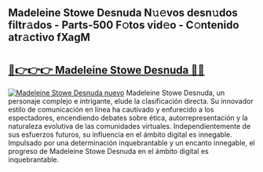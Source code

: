 ## Madeleine Stowe Desnuda N𝚞𝚎vos desn𝚞dos filtr𝚊dos - Parts-500 F𝚘tos vid𝚎o - C𝚘ntenido atr𝚊ctivo fXagM

# <h2><a href="http://mb9c1n8.tromn.icu/?c=Madeleine+Stowe+Desnuda">🔗👉👉👉 Madeleine Stowe Desnuda 🔗🔗</a></h2>

[![Madeleine Stowe Desnuda nuevo](https://i.imgur.com/pEAQMta.gif)](http://mb9c1n8.tromn.icu/?c=Madeleine+Stowe+Desnuda)
Madeleine Stowe Desnuda, un personaje complejo e intrigante, elude la clasificación directa. Su innovador estilo de comunicación en línea ha cautivado y enfurecido a los espectadores, encendiendo debates sobre ética, autorrepresentación y la naturaleza evolutiva de las comunidades virtuales. Independientemente de sus esfuerzos futuros, su influencia en el ámbito digital es innegable. Impulsado por una determinación inquebrantable y un encanto innegable, el progreso de Madeleine Stowe Desnuda en el ámbito digital es inquebrantable.
